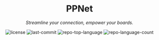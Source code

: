 <p align="center">
  <!--
  <img src="https://raw.githubusercontent.com/PKief/vscode-material-icon-theme/ec559a9f6bfd399b82bb44393651661b08aaf7ba/icons/folder-markdown-open.svg" width="100" alt="project-logo">
  -->
</p>
<p align="center">
    <h1 align="center">PPNet</h1>
</p>
<p align="center">
  <em>Streamline your connection, empower your boards.</em>
</p>
<p align="center">
	<img src="https://img.shields.io/github/license/PagoPlus/ppnet?style=default&logo=opensourceinitiative&logoColor=white&color=0080ff" alt="license">
	<img src="https://img.shields.io/github/last-commit/PagoPlus/ppnet?style=default&logo=git&logoColor=white&color=0080ff" alt="last-commit">
	<img src="https://img.shields.io/github/languages/top/PagoPlus/ppnet?style=default&color=0080ff" alt="repo-top-language">
	<img src="https://img.shields.io/github/languages/count/PagoPlus/ppnet?style=default&color=0080ff" alt="repo-language-count">
<p>
